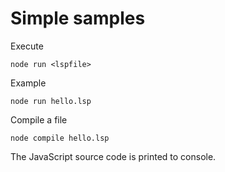 # Simple samples

Execute

```
node run <lspfile>
```

Example

```
node run hello.lsp
```

Compile a file
```
node compile hello.lsp
```

The JavaScript source code is printed to console.
